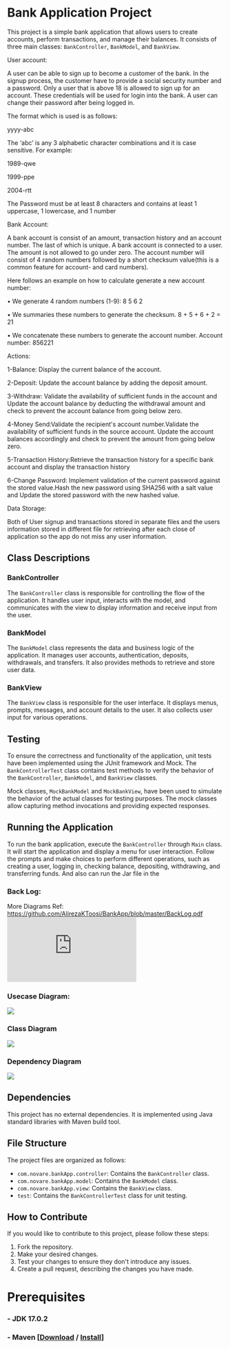 # Bank Application Project

This project is a simple bank application that allows users to create accounts,
perform transactions, and manage their balances. 
It consists of three main classes: `BankController`, `BankModel`, and `BankView`.

User account:

A user can be able to sign up to become a customer of the bank. In the signup process, the
customer have to provide a social security number and a password. Only a user that is
above 18 is allowed to sign up for an account. These credentials will be used for login into the
bank. A user can change their password after being logged in. 

The format which is used is as follows:

yyyy-abc

The ‘abc’ is any 3 alphabetic character combinations and it is case sensitive. For example:

1989-qwe

1999-ppe

2004-rtt

The Password must be at least 8 characters and contains at least 1 uppercase, 1 lowercase, and 1 number

Bank Account:

A bank account is consist of an amount, transaction history and an account number. The last
of which is unique. A bank account is connected to a user. The amount is not
allowed to go under zero. The account number will consist of 4 random numbers followed by a
short checksum value(this is a common feature for account- and card numbers).

Here follows an example on how to calculate generate a new account number:

• We generate 4 random numbers (1-9): 8 5 6 2

• We summaries these numbers to generate the checksum. 8 + 5 + 6 + 2 = 21

• We concatenate these numbers to generate the account number. Account number: 856221


Actions:

1-Balance: Display the current balance of the account.

2-Deposit: Update the account balance by adding the deposit amount.

3-Withdraw: Validate the availability of sufficient funds in the account and 
Update the account balance by deducting the withdrawal amount and check to prevent 
the account balance from going below zero.

4-Money Send:Validate the recipient's account number.Validate the availability of sufficient funds in the source account.
Update the account balances accordingly and check to prevent the amount from going below zero.

5-Transaction History:Retrieve the transaction history for a specific bank account and display the transaction history

6-Change Password: Implement validation of the current password against the stored value.Hash the new password using 
SHA256 with a salt value and Update the stored password with the new hashed value.

Data Storage:

Both of User signup and transactions stored in separate files and the users information stored in different
file for retrieving after each close of application so the app do not miss any user information.




## Class Descriptions

### BankController
The `BankController` class is responsible for controlling the flow of the application. 
It handles user input, interacts with the model, and communicates with the view to 
display information and receive input from the user.

### BankModel
The `BankModel` class represents the data and business logic of the application. 
It manages user accounts, authentication, deposits, withdrawals, and transfers. 
It also provides methods to retrieve and store user data.

### BankView
The `BankView` class is responsible for the user interface. 
It displays menus, prompts, messages, and account details to the user.
It also collects user input for various operations.

## Testing

To ensure the correctness and functionality of the application,
unit tests have been implemented using the JUnit framework and Mock.
The `BankControllerTest` class contains test methods to verify the behavior of 
the `BankController`, `BankModel`, and `BankView` classes.

Mock classes, `MockBankModel` and `MockBankView`, have been used to simulate the behavior 
of the actual classes for testing purposes.
The mock classes allow capturing method invocations and providing expected responses.

## Running the Application

To run the bank application, execute the `BankController` through `Main` class.
It will start the application and display a menu for user interaction. 
Follow the prompts and make choices to perform different operations,
such as creating a user, logging in, checking balance, depositing, withdrawing, and transferring funds.
And also can run the Jar file in the [](out/artifacts/BankApp_jar/BankApp.jar)

### Back Log:

More Diagrams Ref: https://github.com/AlirezaKToosi/BankApp/blob/master/BackLog.pdf
![](https://github.com/AlirezaKToosi/BankApp/blob/master/BackLog.pdf)

### Usecase Diagram:

![](UseCaseDiagram.png)

### Class Diagram

![](BankApp-ClassDiagram.png)

### Dependency Diagram

![](DependencyDiagram.png)


## Dependencies

This project has no external dependencies. 
It is implemented using Java standard libraries with Maven build tool.

## File Structure

The project files are organized as follows:

- `com.novare.bankApp.controller`: Contains the `BankController` class.
- `com.novare.bankApp.model`: Contains the `BankModel` class.
- `com.novare.bankApp.view`: Contains the `BankView` class.
- `test`: Contains the `BankControllerTest` class for unit testing.

## How to Contribute

If you would like to contribute to this project, please follow these steps:

1. Fork the repository.
2. Make your desired changes.
3. Test your changes to ensure they don't introduce any issues.
4. Create a pull request, describing the changes you have made.

Prerequisites
============
### - JDK 17.0.2
### - Maven [[Download](https://maven.apache.org/download.cgi) / [Install](https://maven.apache.org/install.html)]


